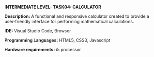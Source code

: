 **INTERMEDIATE LEVEL- TASK04: CALCULATOR**

**Description:** A functional and responsive calculator created to provide a user-friendly interface for performing mathematical calculations.

**IDE:** Visual Studio Code, Browser

**Programming Languages:** HTML5, CSS3, Javascript

**Hardware requirements:** i5 processor
